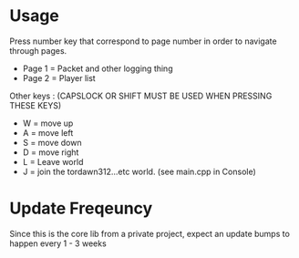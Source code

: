 # Usage
Press number key that correspond to page number in order to navigate through pages.
- Page 1 = Packet and other logging thing
- Page 2 = Player list

Other keys : (CAPSLOCK OR SHIFT MUST BE USED WHEN PRESSING THESE KEYS)
- W = move up
- A = move left
- S = move down
- D = move right
- L = Leave world
- J = join the tordawn312...etc world. (see main.cpp in Console)

# Update Freqeuncy
Since this is the core lib from a private project, expect an update bumps to happen every 1 - 3 weeks
